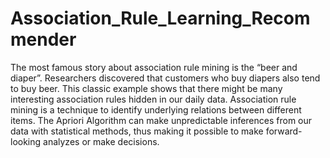 # Association_Rule_Learning_Recommender
The most famous story about association rule mining is the “beer and diaper”. Researchers discovered that customers who buy diapers also tend to buy beer. This classic example shows that there might be many interesting association rules hidden in our daily data. Association rule mining is a technique to identify underlying relations between different items.
The Apriori Algorithm can make unpredictable inferences from our data with statistical methods, thus making it possible to make forward-looking analyzes or make decisions.
